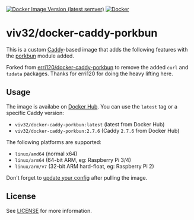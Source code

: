 [![Docker Image Version (latest semver)](https://img.shields.io/docker/v/viv32/docker-caddy-porkbun?label=Docker%20Hub)](https://hub.docker.com/r/viv32/docker-caddy-porkbun) [![Docker](https://github.com/viv32/docker-caddy-porkbun/actions/workflows/docker-publish.yml/badge.svg)](https://github.com/viv32/docker-caddy-porkbun/actions/workflows/docker-publish.yml) 

# viv32/docker-caddy-porkbun

This is a custom [Caddy](https://hub.docker.com/_/caddy)-based image that adds the following features with the [porkbun](https://github.com/caddy-dns/porkbun) module added.

Forked from [erri120/docker-caddy-porkbun](https://github.com/erri120/docker-caddy-porkbun) to remove the added `curl` and `tzdata` packages. Thanks for erri120 for doing the heavy lifting here.

## Usage

The image is availabe on [Docker Hub](https://hub.docker.com/r/viv32/docker-caddy-porkbun). You can use the `latest` tag or a specific Caddy version:

- `viv32/docker-caddy-porkbun:latest` (latest from Docker Hub)
- `viv32/docker-caddy-porkbun:2.7.6` (Caddy `2.7.6` from Docker Hub)

The following platforms are supported:

- `linux/amd64` (normal x64)
- `linux/arm64` (64-bit ARM, eg: Raspberry Pi 3/4)
- `linux/arm/v7` (32-bit ARM hard-float, eg: Raspberry Pi 2)

Don't forget to [update your config](https://github.com/caddy-dns/porkbun#config-examples) after pulling the image.

## License

See [LICENSE](./LICENSE) for more information.
